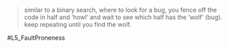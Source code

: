> similar to a binary search, where to look for a bug, you fence off the code in half and ‘howl’ and wait to see which half has the ‘wolf’ (bug). keep repeating until you find the wolf.



#L5_FaultProneness 